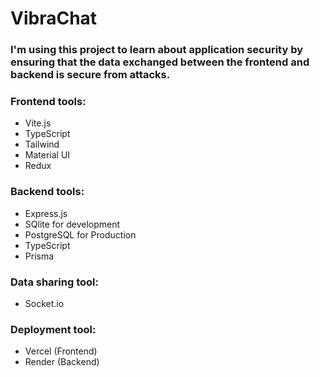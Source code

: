 # VibraChat

### I'm using this project to learn about application security by ensuring that the data exchanged between the frontend and backend is secure from attacks.

### Frontend tools:

- Vite.js
- TypeScript
- Tailwind
- Material UI
- Redux

### Backend tools:

- Express.js
- SQlite for development
- PostgreSQL for Production
- TypeScript
- Prisma

### Data sharing tool:

- Socket.io

### Deployment tool:

- Vercel (Frontend)
- Render (Backend)

